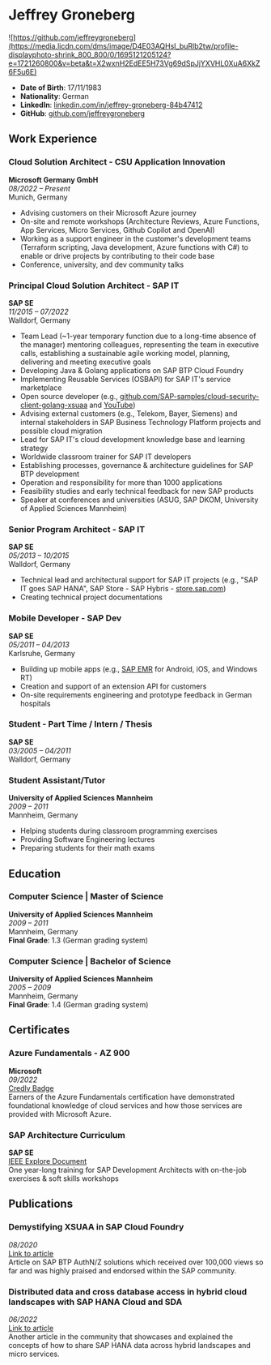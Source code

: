 # Jeffrey Groneberg

![https://github.com/jeffreygroneberg](https://media.licdn.com/dms/image/D4E03AQHsI_buRlb2tw/profile-displayphoto-shrink_800_800/0/1695121205124?e=1721260800&v=beta&t=X2wxnH2EdEE5H73Vg69dSpJjYXVHL0XuA6XkZ6F5u6E) 

- **Date of Birth**: 17/11/1983
- **Nationality**: German
- **LinkedIn**: [linkedin.com/in/jeffrey-groneberg-84b47412](https://www.linkedin.com/in/jeffrey-groneberg-84b47412)
- **GitHub**: [github.com/jeffreygroneberg](https://github.com/jeffreygroneberg)

## Work Experience

### Cloud Solution Architect - CSU Application Innovation
**Microsoft Germany GmbH**  
*08/2022 – Present*  
Munich, Germany

- Advising customers on their Microsoft Azure journey
- On-site and remote workshops (Architecture Reviews, Azure Functions, App Services, Micro Services, Github Copilot and OpenAI)
- Working as a support engineer in the customer's development teams (Terraform scripting, Java development, Azure functions with C#) to enable or drive projects by contributing to their code base
- Conference, university, and dev community talks

### Principal Cloud Solution Architect - SAP IT
**SAP SE**  
*11/2015 – 07/2022*  
Walldorf, Germany

- Team Lead (~1-year temporary function due to a long-time absence of the manager) mentoring colleagues, representing the team in executive calls, establishing a sustainable agile working model, planning, delivering and meeting executive goals
- Developing Java & Golang applications on SAP BTP Cloud Foundry
- Implementing Reusable Services (OSBAPI) for SAP IT's service marketplace
- Open source developer (e.g., [github.com/SAP-samples/cloud-security-client-golang-xsuaa](https://github.com/SAP-samples/cloud-security-client-golang-xsuaa) and [YouTube](https://www.youtube.com/watch?v=gWeLFsEhl1s))
- Advising external customers (e.g., Telekom, Bayer, Siemens) and internal stakeholders in SAP Business Technology Platform projects and possible cloud migration
- Lead for SAP IT's cloud development knowledge base and learning strategy
- Worldwide classroom trainer for SAP IT developers
- Establishing processes, governance & architecture guidelines for SAP BTP development
- Operation and responsibility for more than 1000 applications
- Feasibility studies and early technical feedback for new SAP products
- Speaker at conferences and universities (ASUG, SAP DKOM, University of Applied Sciences Mannheim)

### Senior Program Architect - SAP IT
**SAP SE**  
*05/2013 – 10/2015*  
Walldorf, Germany

- Technical lead and architectural support for SAP IT projects (e.g., "SAP IT goes SAP HANA", SAP Store - SAP Hybris - [store.sap.com](https://store.sap.com))
- Creating technical project documentations

### Mobile Developer - SAP Dev
**SAP SE**  
*05/2011 – 04/2013*  
Karlsruhe, Germany

- Building up mobile apps (e.g., [SAP EMR](https://www.youtube.com/watch?v=n1eU5XgfOE0) for Android, iOS, and Windows RT)
- Creation and support of an extension API for customers
- On-site requirements engineering and prototype feedback in German hospitals

### Student - Part Time / Intern / Thesis
**SAP SE**  
*03/2005 – 04/2011*  
Walldorf, Germany

### Student Assistant/Tutor
**University of Applied Sciences Mannheim**  
*2009 – 2011*  
Mannheim, Germany

- Helping students during classroom programming exercises
- Providing Software Engineering lectures
- Preparing students for their math exams

## Education

### Computer Science | Master of Science
**University of Applied Sciences Mannheim**  
*2009 – 2011*  
Mannheim, Germany  
**Final Grade**: 1.3 (German grading system)

### Computer Science | Bachelor of Science
**University of Applied Sciences Mannheim**  
*2005 – 2009*  
Mannheim, Germany  
**Final Grade**: 1.4 (German grading system)

## Certificates

### Azure Fundamentals - AZ 900
**Microsoft**  
*09/2022*  
[Credly Badge](https://www.credly.com/badges/42725564-7918-49a9-9047-c1e2160b4923/linked_in_profile)  
Earners of the Azure Fundamentals certification have demonstrated foundational knowledge of cloud services and how those services are provided with Microsoft Azure.

### SAP Architecture Curriculum
**SAP SE**  
[IEEE Explore Document](https://ieeexplore.ieee.org/document/5457772)  
One year-long training for SAP Development Architects with on-the-job exercises & soft skills workshops

## Publications

### Demystifying XSUAA in SAP Cloud Foundry
*08/2020*  
[Link to article](https://blogs.sap.com/2020/08/20/demystifying-xsuaa-in-sap-cloud-foundry/)  
Article on SAP BTP AuthN/Z solutions which received over 100,000 views so far and was highly praised and endorsed within the SAP community.

### Distributed data and cross database access in hybrid cloud landscapes with SAP HANA Cloud and SDA
*06/2022*  
[Link to article](https://blogs.sap.com/2022/06/13/distributed-data-and-cross-database-access-in-hybrid-cloud-landscapes-with-sap-hana-cloud-and-sda/)  
Another article in the community that showcases and explained the concepts of how to share SAP HANA data across hybrid landscapes and micro services.

